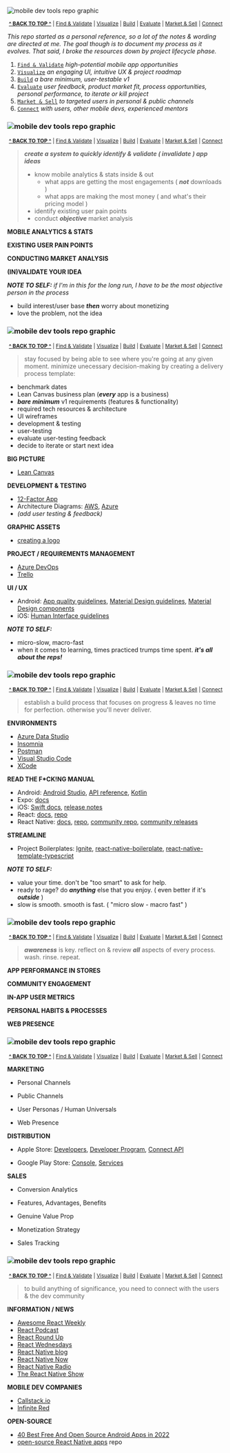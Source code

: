 <!-- #region INDEX -->

<div id='top'>

![mobile dev tools repo graphic](./assets/md_title.png)

</div>

<div align='center' style='font-size: 12px;'>

**[^ BACK TO TOP ^](#top)** | [Find & Validate](#find) | [Visualize](#visualize) | [Build](#build) | [Evaluate](#evaluate) | [Market & Sell](#market) | [Connect](#connect)

</div>

_This repo started as a personal reference, so a lot of the notes & wording are directed at me. The goal though is to document my process as it evolves. That said, I broke the resources down by project lifecycle phase._

1. [`Find & Validate`](#find) _high-potential mobile app opportunities_
2. [`Visualize`](#visualize) _an engaging UI, intuitive UX & project roadmap_
3. [`Build`](#build) _a bare minimum, user-testable v1_
4. [`Evaluate`](#evaluate) _user feedback, product market fit, process opportunities, personal performance, to iterate or kill project_
5. [`Market & Sell`](#market) _to targeted users in personal & public channels_
6. [`Connect`](#connect) _with users, other mobile devs, experienced mentors_

<!-- #endregion /INDEX -->

<!-- #region FIND & VALIDATE -->

<h3 id='find'>

![mobile dev tools repo graphic](./assets/md_find.png)

</h3>

<div align='center' style='font-size: 12px;'>

**[^ BACK TO TOP ^](#top)** | [Find & Validate](#find) | [Visualize](#visualize) | [Build](#build) | [Evaluate](#evaluate) | [Market & Sell](#market) | [Connect](#connect)

</div>

> **_create a system to quickly identify & validate ( invalidate ) app ideas_**
>
> - know mobile analytics & stats inside & out
>   - what apps are getting the most engagements ( **_not_** downloads )
>   - what apps are making the most money ( and what's their pricing model )
> - identify existing user pain points
> - conduct **_objective_** market analysis

**MOBILE ANALYTICS & STATS**

**EXISTING USER PAIN POINTS**

**CONDUCTING MARKET ANALYSIS**

**(IN)VALIDATE YOUR IDEA**

**_NOTE TO SELF:_**
_if I'm in this for the long run, I have to be the most objective person in the process_

- build interest/user base **_then_** worry about monetizing
- love the problem, not the idea

<!-- #endregion /FIND & VALIDATE -->

<!-- #region VISUALIZE -->

<h3 id='visualize'>

![mobile dev tools repo graphic](./assets/md_visualize.png)

</h3>

<div align='center' style='font-size: 12px;'>

**[^ BACK TO TOP ^](#top)** | [Find & Validate](#find) | [Visualize](#visualize) | [Build](#build) | [Evaluate](#evaluate) | [Market & Sell](#market) | [Connect](#connect)

</div>

> stay focused by being able to see where you're going at any given moment. minimize unecessary decision-making by creating a delivery process template:

- benchmark dates
- Lean Canvas business plan (**_every_** app is a business)
- **_bare minimum_** v1 requirements (features & functionality)
- required tech resources & architecture
- UI wireframes
- development & testing
- user-testing
- evaluate user-testing feedback
- decide to iterate or start next idea

**BIG PICTURE**

- [Lean Canvas]()

**DEVELOPMENT & TESTING**

- [12-Factor App](https://12factor.net/)
- Architecture Diagrams: [AWS](https://aws.amazon.com/architecture/reference-architecture-diagrams/?whitepapers-main.sort-by=item.additionalFields.sortDate&whitepapers-main.sort-order=desc&awsf.whitepapers-tech-category=*all&awsf.whitepapers-industries=*all&solutions-all.sort-by=item.additionalFields.sortDate&solutions-all.sort-order=desc), [Azure](https://docs.microsoft.com/en-us/azure/architecture/browse/)
- _(add user testing & feedback)_

**GRAPHIC ASSETS**

- [creating a logo](https://designschool.canva.com/courses/creating-a-logo/?lesson=the-how-and-why-of-designing-logos)

**PROJECT / REQUIREMENTS MANAGEMENT**

- [Azure DevOps](https://azure.microsoft.com/en-us/services/devops/?nav=min)
- [Trello](https://trello.com/)

**UI / UX**

- Android: [App quality guidelines](https://developer.android.com/quality), [Material Design guidelines](https://material.io/design), [Material Design components](https://material.io/develop/android)
- iOS: [Human Interface guidelines](https://developer.apple.com/design/human-interface-guidelines/ios/overview/themes/)

**_NOTE TO SELF:_**

- micro-slow, macro-fast
- when it comes to learning, times practiced trumps time spent. **_it's all about the reps!_**

<!-- #endregion /VISUALIZE -->

<!-- #region BUILD BARE-MINIMUM, TESTABLE VERSION -->

<h3 id='build'>

![mobile dev tools repo graphic](./assets/md_build.png)

</h3>

<div align='center' style='font-size: 12px;'>

**[^ BACK TO TOP ^](#top)** | [Find & Validate](#find) | [Visualize](#visualize) | [Build](#build) | [Evaluate](#evaluate) | [Market & Sell](#market) | [Connect](#connect)

</div>

> establish a build process that focuses on progress & leaves no time for perfection. otherwise you'll never deliver.

**ENVIRONMENTS**

- [Azure Data Studio](https://docs.microsoft.com/en-us/sql/azure-data-studio/?view=sql-server-ver15)
- [Insomnia](https://docs.insomnia.rest/insomnia/get-started)
- [Postman](https://learning.postman.com/docs/getting-started/introduction/)
- [Visual Studio Code](https://code.visualstudio.com/docs)
- [XCode](https://developer.apple.com/documentation/xcode/)

**READ THE F\*CK!NG MANUAL**

- Android: [Android Studio](https://developer.android.com/docs), [API reference](https://developer.android.com/reference), [Kotlin](https://developer.android.com/kotlin)
- Expo: [docs](https://docs.expo.io/)
- iOS: [Swift docs](https://developer.apple.com/documentation/swift), [release notes](https://developer.apple.com/documentation/ios-ipados-release-notes)
- React: [docs](https://reactjs.org/docs), [repo](https://github.com/facebook/react)
- React Native: [docs](http://reactnative.dev/docs/getting-started), [repo](https://github.com/facebook/react-native/), [community repo](https://github.com/react-native-community), [community releases](https://github.com/react-native-community/releases)

**STREAMLINE**

- Project Boilerplates: [Ignite](https://github.com/infinitered/ignite), [react-native-boilerplate](https://github.com/thecodingmachine/react-native-boilerplate/tree/master/template), [react-native-template-typescript](https://github.com/react-native-community/react-native-template-typescript)

**_NOTE TO SELF:_**

- value your time. don't be "too smart" to ask for help.
- ready to rage? do **_anything_** else that you enjoy. ( even better if it's **_outside_** )
- slow is smooth. smooth is fast. ( "micro slow - macro fast" )

<!-- #endregion /BUILD BARE-MINIMUM, TESTABLE VERSION -->

<!-- #region EVALUATE -->

<h3 id='evaluate'>

![mobile dev tools repo graphic](./assets/md_evaluate.png)

</h3>

<div align='center' style='font-size: 12px;'>

**[^ BACK TO TOP ^](#top)** | [Find & Validate](#find) | [Visualize](#visualize) | [Build](#build) | [Evaluate](#evaluate) | [Market & Sell](#market) | [Connect](#connect)

</div>

> **_awareness_** is key. reflect on & review **_all_** aspects of every process. wash. rinse. repeat.

**APP PERFORMANCE IN STORES**

**COMMUNITY ENGAGEMENT**

**IN-APP USER METRICS**

**PERSONAL HABITS & PROCESSES**

**WEB PRESENCE**

<!-- #endregion /EVALUATE -->

<!-- #region MARKET & SELL -->

<h3 id='market'>

![mobile dev tools repo graphic](./assets/md_market.png)

</h3>

<div align='center' style='font-size: 12px;'>

**[^ BACK TO TOP ^](#top)** | [Find & Validate](#find) | [Visualize](#visualize) | [Build](#build) | [Evaluate](#evaluate) | [Market & Sell](#market) | [Connect](#connect)

</div>

**MARKETING**

- Personal Channels

- Public Channels

- User Personas / Human Universals

- Web Presence

**DISTRIBUTION**

- Apple Store: [Developers](https://developer.apple.com/app-store/), [Developer Program](https://developer.apple.com/programs/whats-included/), [Connect API](https://developer.apple.com/documentation/appstoreconnectapi)

- Google Play Store: [Console](https://developer.android.com/distribute/console?hl=ru), [Services](https://developer.android.com/distribute/play-services?hl=ru)

**SALES**

- Conversion Analytics

- Features, Advantages, Benefits

- Genuine Value Prop

- Monetization Strategy

- Sales Tracking

<!-- #endregion /MARKET & SELL -->

<!-- #region CONNECT -->

<h3 id='connect'>

![mobile dev tools repo graphic](./assets/md_connect.png)

</h3>

<div align='center' style='font-size: 12px;'>

**[^ BACK TO TOP ^](#top)** | [Find & Validate](#find) | [Visualize](#visualize) | [Build](#build) | [Evaluate](#evaluate) | [Market & Sell](#market) | [Connect](#connect)

</div>

> to build anything of significance, you need to connect with the users & the dev community

**INFORMATION / NEWS**

- [Awesome React Weekly](https://react.libhunt.com/newsletter/archive)
- [React Podcast](https://reactpodcast.simplecast.com/)
- [React Round Up](https://devchat.tv/podcasts/react-round-up/)
- [React Wednesdays](https://www.telerik.com/react-wednesdays)
- [React Native blog](https://reactnative.dev/blog)
- [React Native Now](https://reactnativenow.com/issues)
- [React Native Radio](https://reactnativeradio.com/)
- [The React Native Show](https://callstack.com/podcast-react-native-show)

**MOBILE DEV COMPANIES**

- [Callstack.io](https://www.callstack.com/)
- [Infinite Red](https://infinite.red/)

**OPEN-SOURCE**

- [40 Best Free And Open Source Android Apps in 2022](https://antonyagnel.com/best-free-and-open-source-android-apps/)
- [open-source React Native apps](https://github.com/ReactNativeNews/React-Native-Apps) repo

<!-- #endregion /CONNECT -->
